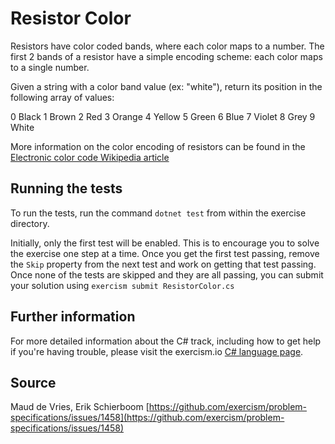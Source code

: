 # Resistor Color

Resistors have color coded bands, where each color maps to a number. The first 2 bands of a resistor have a simple encoding scheme: each color maps to a single number.

Given a string with a color band value (ex: "white"), return its position in the following array of values:

0 Black
1 Brown
2 Red
3 Orange
4 Yellow
5 Green
6 Blue
7 Violet
8 Grey
9 White


More information on the color encoding of resistors can be found in the [Electronic color code Wikipedia article](https://en.wikipedia.org/wiki/Electronic_color_code)

## Running the tests

To run the tests, run the command `dotnet test` from within the exercise directory.

Initially, only the first test will be enabled. This is to encourage you to solve the exercise one step at a time.
Once you get the first test passing, remove the `Skip` property from the next test and work on getting that test passing.
Once none of the tests are skipped and they are all passing, you can submit your solution 
using `exercism submit ResistorColor.cs`

## Further information

For more detailed information about the C# track, including how to get help if
you're having trouble, please visit the exercism.io [C# language page](http://exercism.io/languages/csharp/resources).

## Source

Maud de Vries, Erik Schierboom [https://github.com/exercism/problem-specifications/issues/1458](https://github.com/exercism/problem-specifications/issues/1458)

